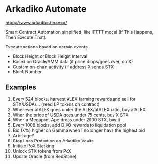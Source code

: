 # Arkadiko Automate
https://www.arkadiko.finance/

Smart Contract Automation simplified, like IFTTT model (If This Happens, Then Execute That).

Execute actions based on certain events
- Block Height or Block Height Interval
- Based on Oracle/AMM data (if price drops/goes over, do X)
- Custom on-chain activity (if address X sends STX)
- Block Number

## Examples

1. Every 524 blocks, harvest ALEX farming rewards and sell for STX/USDA/... (need LP tokens on contract)
2. Whenever atALEX goes under the ALEX/atALEX ratio, buy atALEX
3. When the price of USDA goes under 75 cents, buy X STX
4. When a Megapont Ape drops under 2000 STX, buy it
5. Every 1008 blocks, add DIKO rewards to liquidation pool
6. Bid (X%) higher on Gamma when I no longer have the highest bid
7. Arbitrage?
8. Stop Loss Protection on Arkadiko Vaults
9. Initiate PoX Stacking
10. Unlock STX tokens from PoX
11. Update Oracle (from RedStone)

